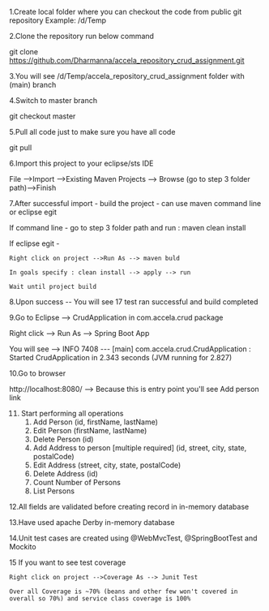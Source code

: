 1.Create local folder where you can checkout the code from public git repository
  Example: /d/Temp
  
2.Clone the repository run below command

  git clone https://github.com/Dharmanna/accela_repository_crud_assignment.git
  
3.You will see /d/Temp/accela_repository_crud_assignment folder with (main) branch

4.Switch to master branch

  git checkout master
  
5.Pull all code just to make sure you have all code

  git pull
  
6.Import this project to your eclipse/sts IDE

  File -->Import -->Existing Maven Projects --> Browse (go to step 3 folder path)-->Finish
  
7.After successful import - build the project - can use maven command line or eclipse egit

  If command line - go to step 3 folder path and run : maven clean install
  
  If eclipse egit -
  
    Right click on project -->Run As --> maven buld
    
    In goals specify : clean install --> apply --> run
    
    Wait until project build
    
8.Upon success -- You will see 17 test ran successful and build completed

9.Go to Eclipse -->  CrudApplication in com.accela.crud package

  Right click --> Run As --> Spring Boot App
  
  You will see --> INFO 7408 --- [main] com.accela.crud.CrudApplication          : Started CrudApplication in 2.343 seconds (JVM running for 2.827)
  
10.Go to browser

  http://localhost:8080/  --> Because this is entry point you'll see Add person link
  
11. Start performing all operations 
    1.	Add Person (id, firstName, lastName)
    2.	Edit Person (firstName, lastName)
    3.	Delete Person (id)
    4.	Add Address to person [multiple required] (id, street, city, state, postalCode)
    5.	Edit Address (street, city, state, postalCode)
    6.	Delete Address (id)
    7.	Count Number of Persons
    8.	List Persons

12.All fields are validated before creating record in in-memory database

13.Have used apache Derby in-memory database

14.Unit test cases  are created using @WebMvcTest, @SpringBootTest and Mockito

15 If you want to see test coverage

    Right click on project -->Coverage As --> Junit Test
    
    Over all Coverage is ~70% (beans and other few won't covered in overall so 70%) and service class coverage is 100%
    
